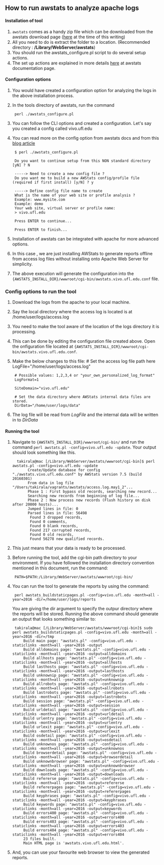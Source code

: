 ## How to run awstats to analyze apache logs

#### Installation of tool

1. `awstats` comes as a handy zip file which can be downloaded from the awstats download page ([here](http://www.awstats.org/#DOWNLOAD) at the time of this writing)
2. All you need to do is extract the folder to a location. (Recommended directory :  **/Library/WebServer/awstats**)
3. You should run the awstats_configure.pl script to do several setup actions.
4. The set up actions are explained in more details [here](http://www.awstats.org/docs/awstats_setup.html#INSTALL) at awstats documentation page.


#### Configuration options
1. You would have created a configuration option for analyzing the logs in the above installation process.
2. In the tools directory of awstats, run the command

        perl ./awstats_configure.pl
        
3. You can follow the CLI options and created a configuration. Let's say you created a config called vivo.ufl.edu
4. You can read more on the config option from awstats docs and from this [blog article](http://www.onehippo.com/en/resources/blogs/2012/07/Generating+Reports+from+Web+Logs+with+AWStats.html)
        
        $ perl ./awstats_configure.pl
        
        Do you want to continue setup from this NON standard directory [yN] ? N
        
        -----> Need to create a new config file ?
        Do you want me to build a new AWStats config/profile file (required if first install) [y/N] ? y
        
        -----> Define config file name to create
        What is the name of your web site or profile analysis ?
        Example: www.mysite.com
        Example: demo
        Your web site, virtual server or profile name:
        > vivo.ufl.edu
        
        Press ENTER to continue... 
        
        Press ENTER to finish...

5. Installation of awstats can be integrated with apache for more advanced options.
6. In this case , we are just installing AWStats to generate reports offline from access log files without installing onto Apache Web Server for simplicity.
7. The above execution will generate the configuration into the `{AWSTATS_INSTALL_DIR}/wwwroot/cgi-bin/awstats.vivo.ufl.edu.conf` file. 

###  Config options to run the tool 
1. Download the logs from the apache to your local machine.
2. Say the local directory where the access log is located is at /home/user/logs/access.log
3. You need to make the tool aware of the location of the logs directory it is processing. 
4. This can be done by editing the configuration file created above. Open the onfiguration file located at `{AWSTATS_INSTALL_DIR}/wwwroot/cgi-bin/awstats.vivo.ufl.edu.conf`.
5. Make the below changes to this file:
        # Set the access log file path here
        LogFile="/home/user/logs/access.log"
        
        # Possible values: 1,2,3,4 or "your_own_personalized_log_format"
        LogFormat=1
        
        SiteDomain="vivo.ufl.edu"

        # Set the data directory where AWStats internal data files are stored.
        DirData="/home/user/logs/data"
6. The log file will be read from *LogFile* and the internal data will be written in to *DirData*

#### Running the tool

1. Navigate to `{AWSTATS_INSTALL_DIR}/wwwroot/cgi-bin/` and run the command `perl awstats.pl -config=vivo.ufl.edu -update`. Your output should look something like this.

         takirala@mac [/Library/WebServer/awstats/wwwroot/cgi-bin]$ perl awstats.pl -config=vivo.ufl.edu -update
              Create/Update database for config "./awstats.vivo.ufl.edu.conf" by AWStats version 7.5 (build 20160301)
              From data in log file "/Users/takirala/vagrants/awstats/access.log.may1_2"...
              Phase 1 : First bypass old records, searching new record...
              Searching new records from beginning of log file...
              Phase 2 : Now process new records (Flush history on disk after 20000 hosts)...
              Jumped lines in file: 0
              Parsed lines in file: 56498
               Found 3 dropped records,
               Found 0 comments,
               Found 0 blank records,
               Found 217 corrupted records,
               Found 0 old records,
               Found 56278 new qualified records.
2. This just means that your data is ready to be processed.
3. Before running the tool, add the cgi-bin path directory to your environment. If you have followed the installation directory convention mentioned in this document, run the command:

        PATH=$PATH:/Library/WebServer/awstats/wwwroot/cgi-bin/
4. You can run the tool to generate the reports by using the command:

        perl awstats_buildstaticpages.pl -config=vivo.ufl.edu -month=all -year=2016 -dir=/home/user/logs/reports
   
   You are giving the dir argument to specify the outpur directory where the reports will be stored. Running the above command should generate an output that looks something similar to:

        takirala@mac [/Library/WebServer/awstats/wwwroot/cgi-bin]$ sudo perl awstats_buildstaticpages.pl -config=vivo.ufl.edu -month=all -year=2016 -dir=/tmp
            Build main page: "awstats.pl" -config=vivo.ufl.edu -staticlinks -month=all -year=2016 -output
            Build alldomains page: "awstats.pl" -config=vivo.ufl.edu -staticlinks -month=all -year=2016 -output=alldomains
            Build allhosts page: "awstats.pl" -config=vivo.ufl.edu -staticlinks -month=all -year=2016 -output=allhosts
            Build lasthosts page: "awstats.pl" -config=vivo.ufl.edu -staticlinks -month=all -year=2016 -output=lasthosts
            Build unknownip page: "awstats.pl" -config=vivo.ufl.edu -staticlinks -month=all -year=2016 -output=unknownip
            Build allrobots page: "awstats.pl" -config=vivo.ufl.edu -staticlinks -month=all -year=2016 -output=allrobots
            Build lastrobots page: "awstats.pl" -config=vivo.ufl.edu -staticlinks -month=all -year=2016 -output=lastrobots
            Build session page: "awstats.pl" -config=vivo.ufl.edu -staticlinks -month=all -year=2016 -output=session
            Build urldetail page: "awstats.pl" -config=vivo.ufl.edu -staticlinks -month=all -year=2016 -output=urldetail
            Build urlentry page: "awstats.pl" -config=vivo.ufl.edu -staticlinks -month=all -year=2016 -output=urlentry
            Build urlexit page: "awstats.pl" -config=vivo.ufl.edu -staticlinks -month=all -year=2016 -output=urlexit
            Build osdetail page: "awstats.pl" -config=vivo.ufl.edu -staticlinks -month=all -year=2016 -output=osdetail
            Build unknownos page: "awstats.pl" -config=vivo.ufl.edu -staticlinks -month=all -year=2016 -output=unknownos
            Build browserdetail page: "awstats.pl" -config=vivo.ufl.edu -staticlinks -month=all -year=2016 -output=browserdetail
            Build unknownbrowser page: "awstats.pl" -config=vivo.ufl.edu -staticlinks -month=all -year=2016 -output=unknownbrowser
            Build downloads page: "awstats.pl" -config=vivo.ufl.edu -staticlinks -month=all -year=2016 -output=downloads
            Build refererse page: "awstats.pl" -config=vivo.ufl.edu -staticlinks -month=all -year=2016 -output=refererse
            Build refererpages page: "awstats.pl" -config=vivo.ufl.edu -staticlinks -month=all -year=2016 -output=refererpages
            Build keyphrases page: "awstats.pl" -config=vivo.ufl.edu -staticlinks -month=all -year=2016 -output=keyphrases
            Build keywords page: "awstats.pl" -config=vivo.ufl.edu -staticlinks -month=all -year=2016 -output=keywords
            Build errors400 page: "awstats.pl" -config=vivo.ufl.edu -staticlinks -month=all -year=2016 -output=errors400
            Build errors403 page: "awstats.pl" -config=vivo.ufl.edu -staticlinks -month=all -year=2016 -output=errors403
            Build errors404 page: "awstats.pl" -config=vivo.ufl.edu -staticlinks -month=all -year=2016 -output=errors404
            23 files built.
            Main HTML page is 'awstats.vivo.ufl.edu.html'.
5. And, you can use your favourite web browser to view the generated reports.
